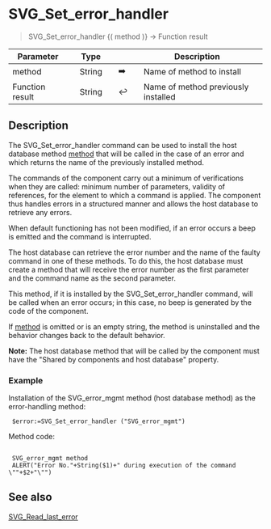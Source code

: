 <!-- Text := SVG_Set_error_handler ( Param_1 )
 -> Param_1 (Text)-->
# SVG_Set_error_handler

> SVG_Set_error_handler {( method )} -> Function result

| Parameter |     | Type |     |     |     | Description |     |
| --- | --- | --- | --- | --- | --- | --- | --- |
| method |     | String |     | ➡️ |     | Name of method to install |     |
| Function result |     | String |     | ↩️ |     | Name of method previously installed |     |

## Description

The SVG_Set_error_handler command can be used to install the host database method [method](## "Name of method to install") that will be called in the case of an error and which returns the name of the previously installed method.

The commands of the component carry out a minimum of verifications when they are called: minimum number of parameters, validity of references, for the element to which a command is applied. The component thus handles errors in a structured manner and allows the host database to retrieve any errors.

When default functioning has not been modified, if an error occurs a beep is emitted and the command is interrupted.

The host database can retrieve the error number and the name of the faulty command in one of these methods. To do this, the host database must create a method that will receive the error number as the first parameter and the command name as the second parameter.

This method, if it is installed by the SVG_Set_error_handler command, will be called when an error occurs; in this case, no beep is generated by the code of the component.

If [method](## "Name of method to install") is omitted or is an empty string, the method is uninstalled and the behavior changes back to the default behavior.

**Note:** The host database method that will be called by the component must have the "Shared by components and host database" property.

### Example  

Installation of the SVG_error_mgmt method (host database method) as the error-handling method:

```4d
 $error:=SVG_Set_error_handler ("SVG_error_mgmt")
```

Method code:

```4d

 SVG_error_mgmt method  
 ALERT("Error No."+String($1)+" during execution of the command \""+$2+"\"")

```

## See also

[SVG_Read_last_error](SVG_Read_last_error.md)

